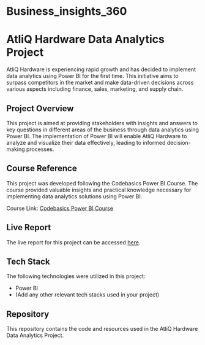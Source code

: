 # Business_insights_360
# AtliQ Hardware Data Analytics Project

AtliQ Hardware is experiencing rapid growth and has decided to implement data analytics using Power BI for the first time. This initiative aims to surpass competitors in the market and make data-driven decisions across various aspects including finance, sales, marketing, and supply chain.

## Project Overview

This project is aimed at providing stakeholders with insights and answers to key questions in different areas of the business through data analytics using Power BI. The implementation of Power BI will enable AtliQ Hardware to analyze and visualize their data effectively, leading to informed decision-making processes.

## Course Reference

This project was developed following the Codebasics Power BI Course. The course provided valuable insights and practical knowledge necessary for implementing data analytics solutions using Power BI.

Course Link: [Codebasics Power BI Course](insert_course_link_here)

## Live Report

The live report for this project can be accessed [here](insert_live_report_link_here).

## Tech Stack

The following technologies were utilized in this project:

- Power BI
- (Add any other relevant tech stacks used in your project)

## Repository

This repository contains the code and resources used in the AtliQ Hardware Data Analytics Project.

